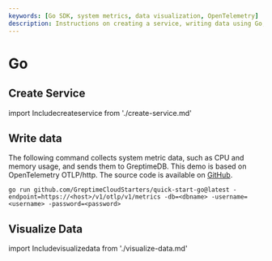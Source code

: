 ```yaml
---
keywords: [Go SDK, system metrics, data visualization, OpenTelemetry]
description: Instructions on creating a service, writing data using Go, and visualizing data in GreptimeDB.
---
```


# Go

## Create Service
import Includecreateservice from './create-service.md' 

<Includecreateservice/>

## Write data

The following command collects system metric data, such as CPU and memory usage, and sends them to GreptimeDB. This demo is based on OpenTelemetry OTLP/http. The source code is available on [GitHub](https://github.com/GreptimeCloudStarters/quick-start-go).

```shell
go run github.com/GreptimeCloudStarters/quick-start-go@latest -endpoint=https://<host>/v1/otlp/v1/metrics -db=<dbname> -username=<username> -password=<password>
```

## Visualize Data
import Includevisualizedata from './visualize-data.md' 

<Includevisualizedata/>
